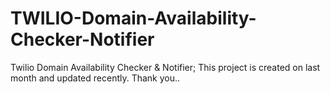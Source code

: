 # TWILIO-Domain-Availability-Checker-Notifier
Twilio Domain Availability Checker &amp; Notifier; This project is created on last month and updated recently.
Thank you..
